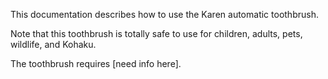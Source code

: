 This documentation describes how to use the Karen automatic
toothbrush.

Note that this toothbrush is totally safe to use for children,
adults, pets, wildlife, and Kohaku.

The toothbrush requires [need info here].